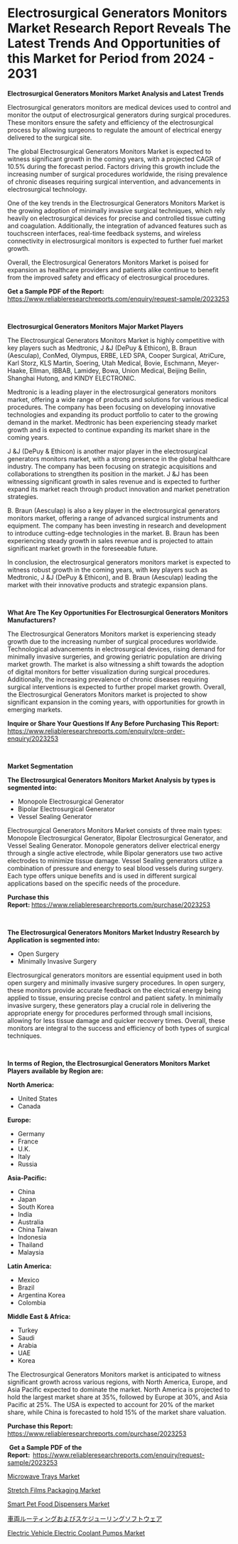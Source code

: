 <p><h1>Electrosurgical Generators Monitors Market Research Report Reveals The Latest Trends And Opportunities of this Market for Period from 2024 - 2031</h1></p><p><strong>Electrosurgical Generators Monitors Market Analysis and Latest Trends</strong></p>
<p><p>Electrosurgical generators monitors are medical devices used to control and monitor the output of electrosurgical generators during surgical procedures. These monitors ensure the safety and efficiency of the electrosurgical process by allowing surgeons to regulate the amount of electrical energy delivered to the surgical site.</p><p>The global Electrosurgical Generators Monitors Market is expected to witness significant growth in the coming years, with a projected CAGR of 10.5% during the forecast period. Factors driving this growth include the increasing number of surgical procedures worldwide, the rising prevalence of chronic diseases requiring surgical intervention, and advancements in electrosurgical technology.</p><p>One of the key trends in the Electrosurgical Generators Monitors Market is the growing adoption of minimally invasive surgical techniques, which rely heavily on electrosurgical devices for precise and controlled tissue cutting and coagulation. Additionally, the integration of advanced features such as touchscreen interfaces, real-time feedback systems, and wireless connectivity in electrosurgical monitors is expected to further fuel market growth.</p><p>Overall, the Electrosurgical Generators Monitors Market is poised for expansion as healthcare providers and patients alike continue to benefit from the improved safety and efficacy of electrosurgical procedures.</p></p>
<p><strong>Get a Sample PDF of the Report:&nbsp;</strong> <a href="https://www.reliableresearchreports.com/enquiry/request-sample/2023253">https://www.reliableresearchreports.com/enquiry/request-sample/2023253</a></p>
<p>&nbsp;</p>
<p><strong>Electrosurgical Generators Monitors Major Market Players</strong></p>
<p><p>The Electrosurgical Generators Monitors Market is highly competitive with key players such as Medtronic, J &J (DePuy & Ethicon), B. Braun (Aesculap), ConMed, Olympus, ERBE, LED SPA, Cooper Surgical, AtriCure, Karl Storz, KLS Martin, Soering, Utah Medical, Bovie, Eschmann, Meyer-Haake, Ellman, IBBAB, Lamidey, Bowa, Union Medical, Beijing Beilin, Shanghai Hutong, and KINDY ELECTRONIC.</p><p>Medtronic is a leading player in the electrosurgical generators monitors market, offering a wide range of products and solutions for various medical procedures. The company has been focusing on developing innovative technologies and expanding its product portfolio to cater to the growing demand in the market. Medtronic has been experiencing steady market growth and is expected to continue expanding its market share in the coming years.</p><p>J &J (DePuy & Ethicon) is another major player in the electrosurgical generators monitors market, with a strong presence in the global healthcare industry. The company has been focusing on strategic acquisitions and collaborations to strengthen its position in the market. J &J has been witnessing significant growth in sales revenue and is expected to further expand its market reach through product innovation and market penetration strategies.</p><p>B. Braun (Aesculap) is also a key player in the electrosurgical generators monitors market, offering a range of advanced surgical instruments and equipment. The company has been investing in research and development to introduce cutting-edge technologies in the market. B. Braun has been experiencing steady growth in sales revenue and is projected to attain significant market growth in the foreseeable future.</p><p>In conclusion, the electrosurgical generators monitors market is expected to witness robust growth in the coming years, with key players such as Medtronic, J &J (DePuy & Ethicon), and B. Braun (Aesculap) leading the market with their innovative products and strategic expansion plans.</p></p>
<p>&nbsp;</p>
<p><strong>What Are The Key Opportunities For Electrosurgical Generators Monitors Manufacturers?</strong></p>
<p><p>The Electrosurgical Generators Monitors market is experiencing steady growth due to the increasing number of surgical procedures worldwide. Technological advancements in electrosurgical devices, rising demand for minimally invasive surgeries, and growing geriatric population are driving market growth. The market is also witnessing a shift towards the adoption of digital monitors for better visualization during surgical procedures. Additionally, the increasing prevalence of chronic diseases requiring surgical interventions is expected to further propel market growth. Overall, the Electrosurgical Generators Monitors market is projected to show significant expansion in the coming years, with opportunities for growth in emerging markets.</p></p>
<p><strong>Inquire or Share Your Questions If Any Before Purchasing This Report:</strong> <a href="https://www.reliableresearchreports.com/enquiry/pre-order-enquiry/2023253">https://www.reliableresearchreports.com/enquiry/pre-order-enquiry/2023253</a></p>
<p>&nbsp;</p>
<p><strong>Market Segmentation</strong></p>
<p><strong>The Electrosurgical Generators Monitors Market Analysis by types is segmented into:</strong></p>
<p><ul><li>Monopole Electrosurgical Generator</li><li>Bipolar Electrosurgical Generator</li><li>Vessel Sealing Generator</li></ul></p>
<p><p>Electrosurgical Generators Monitors Market consists of three main types: Monopole Electrosurgical Generator, Bipolar Electrosurgical Generator, and Vessel Sealing Generator. Monopole generators deliver electrical energy through a single active electrode, while Bipolar generators use two active electrodes to minimize tissue damage. Vessel Sealing generators utilize a combination of pressure and energy to seal blood vessels during surgery. Each type offers unique benefits and is used in different surgical applications based on the specific needs of the procedure.</p></p>
<p><strong>Purchase this Report:&nbsp;</strong><a href="https://www.reliableresearchreports.com/purchase/2023253">https://www.reliableresearchreports.com/purchase/2023253</a></p>
<p>&nbsp;</p>
<p><strong>The Electrosurgical Generators Monitors Market Industry Research by Application is segmented into:</strong></p>
<p><ul><li>Open Surgery</li><li>Minimally Invasive Surgery</li></ul></p>
<p><p>Electrosurgical generators monitors are essential equipment used in both open surgery and minimally invasive surgery procedures. In open surgery, these monitors provide accurate feedback on the electrical energy being applied to tissue, ensuring precise control and patient safety. In minimally invasive surgery, these generators play a crucial role in delivering the appropriate energy for procedures performed through small incisions, allowing for less tissue damage and quicker recovery times. Overall, these monitors are integral to the success and efficiency of both types of surgical techniques.</p></p>
<p>&nbsp;</p>
<p><strong>In terms of Region, the Electrosurgical Generators Monitors Market Players available by Region are:</strong></p>
<p>
    <p> <strong> North America: </strong>
        <ul>
            <li>United States</li>
            <li>Canada</li>
        </ul>
        </p> 
    <p> <strong> Europe: </strong>
        <ul>
            <li>Germany</li>
            <li>France</li>
            <li>U.K.</li>
            <li>Italy</li>
            <li>Russia</li>
        </ul>
        </p> 
    <p> <strong> Asia-Pacific: </strong>
        <ul>
            <li>China</li>
            <li>Japan</li>
            <li>South Korea</li>
            <li>India</li>
            <li>Australia</li>
            <li>China Taiwan</li>
            <li>Indonesia</li>
            <li>Thailand</li>
            <li>Malaysia</li>
        </ul>
        </p> 
    <p> <strong> Latin America: </strong>
        <ul>
            <li>Mexico</li>
            <li>Brazil</li>
            <li>Argentina Korea</li>
            <li>Colombia</li>
        </ul>
        </p> 
    <p> <strong> Middle East & Africa: </strong>
        <ul>
            <li>Turkey</li>
            <li>Saudi</li>
            <li>Arabia</li>
            <li>UAE</li>
            <li>Korea</li>
        </ul>
    </p>
    </p>
<p><p>The Electrosurgical Generators Monitors market is anticipated to witness significant growth across various regions, with North America, Europe, and Asia Pacific expected to dominate the market. North America is projected to hold the largest market share at 35%, followed by Europe at 30%, and Asia Pacific at 25%. The USA is expected to account for 20% of the market share, while China is forecasted to hold 15% of the market share valuation.</p></p>
<p><strong>Purchase this Report: </strong><a href="https://www.reliableresearchreports.com/purchase/2023253">https://www.reliableresearchreports.com/purchase/2023253</a></p>
<p>&nbsp;<strong>Get a Sample PDF of the Report:&nbsp;&nbsp;</strong><a href="https://www.reliableresearchreports.com/enquiry/request-sample/2023253">https://www.reliableresearchreports.com/enquiry/request-sample/2023253</a></p>
<p><strong></strong></p>
<p><p><a href="https://meowing-lemming-dd3.notion.site/Microwave-Trays-Market-A-Comprehensive-Report-of-its-Market-Share-Growth-Trends-2024-2031-5d294222f81444519f664535f88fefe7">Microwave Trays Market</a></p><p><a href="https://cute-banjo-8ca.notion.site/Stretch-Films-Packaging-Market-Analysis-and-Market-Size-Global-Industry-Overview-Market-Segmentati-6ae7f03f9e6f4a6aa63803bdfd958e41">Stretch Films Packaging Market</a></p><p><a href="https://view.publitas.com/reportprime-1/smart-pet-food-dispensers-market-size-share-trends-analysis-report-by-application-regional-outlook-competitive-strategies-and-segment-forecasts-2024-2031/">Smart Pet Food Dispensers Market</a></p><p><a href="https://medium.com/@skylardaniel70/2024%E5%B9%B4%E3%81%8B%E3%82%892031%E5%B9%B4%E3%81%BE%E3%81%A7%E3%81%AE%E6%9C%9F%E9%96%93%E3%81%AB%E4%BA%88%E6%B8%AC%E3%81%95%E3%82%8C%E3%82%8B%E8%87%AA%E5%8B%95%E8%BB%8A%E3%83%AB%E3%83%BC%E3%83%88%E3%81%A8%E3%82%B9%E3%82%B1%E3%82%B8%E3%83%A5%E3%83%BC%E3%83%AB%E3%82%BD%E3%83%95%E3%83%88%E3%82%A6%E3%82%A7%E3%82%A2%E5%B8%82%E5%A0%B4%E3%81%AE%E5%88%86%E6%9E%90%E3%81%A8%E3%82%B5%E3%82%A4%E3%82%BA%E4%BA%88%E6%B8%AC-75beaab16900">車両ルーティングおよびスケジューリングソフトウェア</a></p><p><a href="https://view.publitas.com/reportprime-1/insights-into-electric-vehicle-electric-coolant-pumps-market-size-analysing-market-share-trends-and-growth-from-2024-to-2031/">Electric Vehicle Electric Coolant Pumps Market</a></p></p>